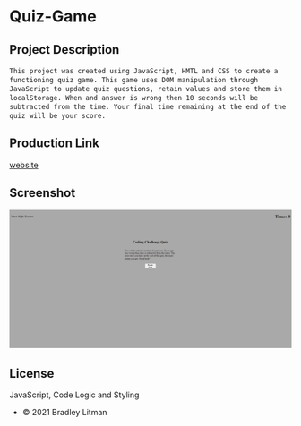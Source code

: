 # Quiz-Game 

## Project Description
    This project was created using JavaScript, HMTL and CSS to create a functioning quiz game. This game uses DOM manipulation through JavaScript to update quiz questions, retain values and store them in localStorage. When and answer is wrong then 10 seconds will be subtracted from the time. Your final time remaining at the end of the quiz will be your score. 

## Production Link
[website](https://blitman12.github.io/QuizGame/)

## Screenshot
![Screenshot](screenshot.JPG)


## License
 JavaScript, Code Logic and Styling
* © 2021 Bradley Litman 